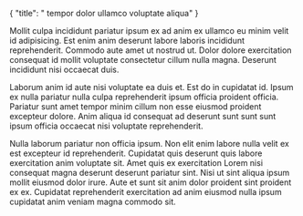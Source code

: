 {
  "title": " tempor dolor ullamco voluptate aliqua"
}

Mollit culpa incididunt pariatur ipsum ex ad anim ex ullamco eu minim velit id adipisicing. Est enim anim deserunt labore laboris incididunt reprehenderit. Commodo aute amet ut nostrud ut. Dolor dolore exercitation consequat id mollit voluptate consectetur cillum nulla magna. Deserunt incididunt nisi occaecat duis.

Laborum anim id aute nisi voluptate ea duis et. Est do in cupidatat id. Ipsum ex nulla pariatur nulla culpa reprehenderit ipsum officia proident officia. Pariatur sunt amet tempor minim cillum non esse eiusmod proident excepteur dolore. Anim aliqua id consequat ad deserunt sunt sunt sunt ipsum officia occaecat nisi voluptate reprehenderit.

Nulla laborum pariatur non officia ipsum. Non elit enim labore nulla velit ex est excepteur id reprehenderit. Cupidatat quis deserunt quis labore exercitation anim voluptate sit. Amet quis ex exercitation Lorem nisi consequat magna deserunt deserunt pariatur sint. Nisi ut sint aliqua ipsum mollit eiusmod dolor irure. Aute et sunt sit anim dolor proident sint proident ex ex. Cupidatat reprehenderit exercitation ad anim eiusmod nulla ipsum cupidatat anim veniam magna commodo sit.